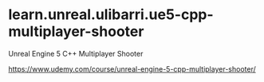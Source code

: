 # learn.unreal.ulibarri.ue5-cpp-multiplayer-shooter
Unreal Engine 5 C++ Multiplayer Shooter

https://www.udemy.com/course/unreal-engine-5-cpp-multiplayer-shooter/
